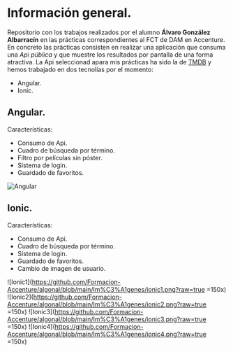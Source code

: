 
# Información general.
Repositorio con los trabajos realizados por el alumno **Álvaro González Albarracín** en las prácticas correspondientes al FCT de DAM en Accenture.
En concreto las prácticas consisten en realizar una aplicación que consuma una *Api pública* y que muestre los resultados por pantalla de una forma atractiva.
La Api seleccionad apara mis prácticas ha sido la de [TMDB](https://www.themoviedb.org/movie?language=es-ES) y hemos trabajado en dos tecnolías por el momento:
- Angular.
- Ionic.
## Angular.
Características:
- Consumo de Api.
- Cuadro de búsqueda por término.
- Filtro por películas sin póster.
- Sístema de login.
- Guardado de favoritos.

![Angular](https://github.com/Formacion-Accenture/algonal/blob/main/Im%C3%A1genes/angular1.png?raw=true)
## Ionic.
Características:
- Consumo de Api.
- Cuadro de búsqueda por término.
- Sístema de login.
- Guardado de favoritos.
- Cambio de imagen de usuario.

![Ionic1](https://github.com/Formacion-Accenture/algonal/blob/main/Im%C3%A1genes/ionic1.png?raw=true =150x)
![Ionic2](https://github.com/Formacion-Accenture/algonal/blob/main/Im%C3%A1genes/ionic2.png?raw=true =150x)
![Ionic3](https://github.com/Formacion-Accenture/algonal/blob/main/Im%C3%A1genes/ionic3.png?raw=true =150x)
![Ionic4](https://github.com/Formacion-Accenture/algonal/blob/main/Im%C3%A1genes/ionic4.png?raw=true =150x)
